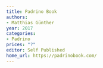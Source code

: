 ```yaml
---
title: Padrino Book
authors:
- Matthias Günther
year: 2017
categories:
- Padrino
prices: "?"
editor: Self Published
home_url: https://padrinobook.com/
---
```

